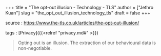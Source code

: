 +++
title = "The opt-out illusion - Technology - TLS"
author = ["Jethro Kuan"]
slug = "the_opt_out_illusion_technology_tls"
draft = false
+++

source
: <https://www.the-tls.co.uk/articles/the-opt-out-illusion/>

tags
: [Privacy]({{<relref "privacy.md#" >}})

> Opting out is an illusion. The extraction of our behavioural data is non-negotiable.